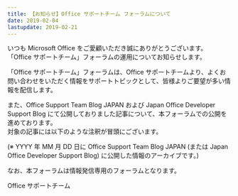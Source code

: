 ```yaml
---
title: 【お知らせ】Office サポートチーム フォーラムについて
date: 2019-02-04
lastupdate: 2019-02-21
---
```


いつも Microsoft Office をご愛顧いただき誠にありがとうございます。  
「Office サポートチーム」フォーラムの運用についてお知らせします。

「Office サポートチーム」フォーラムは、Office サポートチームより、よくお問い合わせをいただく情報をサポートトピックとして、皆様よりご要望が多い情報を配信します。

また、Office Support Team Blog JAPAN および Japan Office Developer Support Blog にて公開しておりました記事について、本フォーラムでの公開を進めております。  
対象の記事には以下のような注釈が冒頭にございます。  

(※ YYYY 年 MM 月 DD 日に Office Support Team Blog JAPAN (または Japan Office Developer Support Blog) に公開した情報のアーカイブです。)

なお、本フォーラムは情報発信専用のフォーラムとなります。

Office サポートチーム